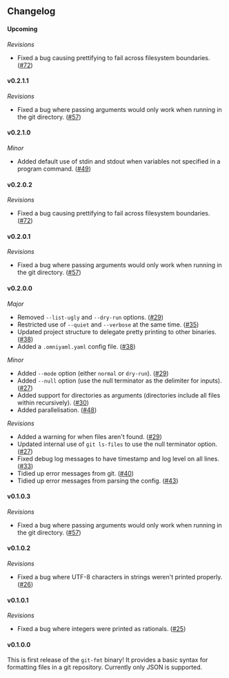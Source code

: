 ## Changelog

#### Upcoming

*Revisions*

* Fixed a bug causing prettifying to fail across filesystem boundaries. ([#72](https://github.com/hjwylde/git-fmt/issues/72))

#### v0.2.1.1

*Revisions*

* Fixed a bug where passing arguments would only work when running in the git directory. ([#57](https://github.com/hjwylde/git-fmt/issues/57))

#### v0.2.1.0

*Minor*

* Added default use of stdin and stdout when variables not specified in a program command. ([#49](https://github.com/hjwylde/git-fmt/issues/49))

#### v0.2.0.2

*Revisions*

* Fixed a bug causing prettifying to fail across filesystem boundaries. ([#72](https://github.com/hjwylde/git-fmt/issues/72))

#### v0.2.0.1

*Revisions*

* Fixed a bug where passing arguments would only work when running in the git directory. ([#57](https://github.com/hjwylde/git-fmt/issues/57))

#### v0.2.0.0

*Major*

* Removed `--list-ugly` and `--dry-run` options. ([#29](https://github.com/hjwylde/git-fmt/issues/29))
* Restricted use of `--quiet` and `--verbose` at the same time. ([#35](https://github.com/hjwylde/git-fmt/issues/35))
* Updated project structure to delegate pretty printing to other binaries. ([#38](https://github.com/hjwylde/git-fmt/issues/38))
* Added a `.omniyaml.yaml` config file. ([#38](https://github.com/hjwylde/git-fmt/issues/38))

*Minor*

* Added `--mode` option (either `normal` or `dry-run`). ([#29](https://github.com/hjwylde/git-fmt/issues/29))
* Added `--null` option (use the null terminator as the delimiter for inputs). ([#27](https://github.com/hjwylde/git-fmt/issues/27))
* Added support for directories as arguments (directories include all files within recursively). ([#30](https://github.com/hjwylde/git-fmt/issues/30))
* Added parallelisation. ([#48](https://github.com/hjwylde/git-fmt/issues/48))

*Revisions*

* Added a warning for when files aren't found. ([#29](https://github.com/hjwylde/git-fmt/issues/29))
* Updated internal use of `git ls-files` to use the null terminator option. ([#27](https://github.com/hjwylde/git-fmt/issues/27))
* Fixed debug log messages to have timestamp and log level on all lines. ([#33](https://github.com/hjwylde/git-fmt/issues/33))
* Tidied up error messages from git. ([#40](https://github.com/hjwylde/git-fmt/issues/40))
* Tidied up error messages from parsing the config. ([#43](https://github.com/hjwylde/git-fmt/issues/43))

#### v0.1.0.3

*Revisions*

* Fixed a bug where passing arguments would only work when running in the git directory. ([#57](https://github.com/hjwylde/git-fmt/issues/57))

#### v0.1.0.2

*Revisions*

* Fixed a bug where UTF-8 characters in strings weren't printed properly. ([#26](https://github.com/hjwylde/git-fmt/issues/26))

#### v0.1.0.1

*Revisions*

* Fixed a bug where integers were printed as rationals. ([#25](https://github.com/hjwylde/git-fmt/issues/25))

#### v0.1.0.0

This is first release of the `git-fmt` binary!
It provides a basic syntax for formatting files in a git repository.
Currently only JSON is supported.

